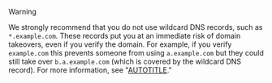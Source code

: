 > [!WARNING]
> We strongly recommend that you do not use wildcard DNS records, such as `*.example.com`. These records put you at an immediate risk of domain takeovers, even if you verify the domain. For example, if you verify `example.com` this prevents someone from using `a.example.com` but they could still take over `b.a.example.com` (which is covered by the wildcard DNS record). For more information, see "[AUTOTITLE](/pages/configuring-a-custom-domain-for-your-github-pages-site/verifying-your-custom-domain-for-github-pages)."

